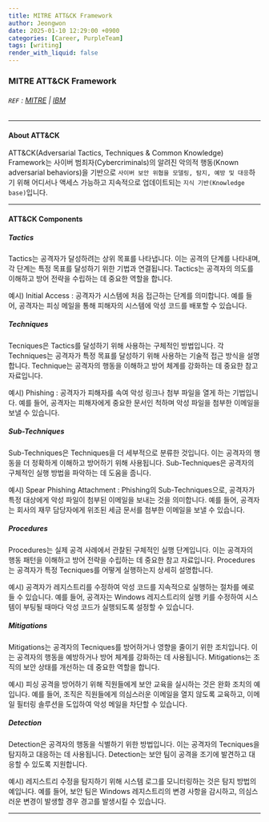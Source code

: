 ```yaml
---
title: MITRE ATT&CK Framework
author: Jeongwon
date: 2025-01-10 12:29:00 +0900
categories: [Career, PurpleTeam]
tags: [writing]
render_with_liquid: false
---
```

### MITRE ATT&CK Framework 

###### `REF` : [MITRE](https://attack.mitre.org/) | [IBM](https://www.ibm.com/think/topics/mitre-attack)

---
#### About ATT&CK
 ATT&CK(Adversarial Tactics, Techniques & Common Knowledge) Framework는 사이버 범죄자(Cybercriminals)의 알려진 악의적 행동(Known adversarial behaviors)을 기반으로 `사이버 보안 위협을 모델링, 탐지, 예방 및 대응`하기 위해 어디서나 액세스 가능하고 지속적으로 업데이트되는 `지식 기반(Knowledge base)`입니다.

 
---
#### ATT&CK Components


##### Tactics
Tactics는 공격자가 달성하려는 상위 목표를 나타냅니다. 이는 공격의 단계를 나타내며, 각 단계는 특정 목표를 달성하기 위한 기법과 연결됩니다. Tactics는 공격자의 의도를 이해하고 방어 전략을 수립하는 데 중요한 역할을 합니다.

예시) Initial Access : 공격자가 시스템에 처음 접근하는 단계를 의미합니다. 예를 들어, 공격자는 피싱 메일을 통해 피해자의 시스템에 악성 코드를 배포할 수 있습니다.


##### Techniques
Tecniques은 Tactics를 달성하기 위해 사용하는 구체적인 방법입니다. 각 Techniques는 공격자가 특정 목표를 달성하기 위해 사용하는 기술적 접근 방식을 설명합니다. Technique는 공격자의 행동을 이해하고 방어 체계를 강화하는 데 중요한 참고 자료입니다.

예시) Phishing : 공격자가 피해자를 속여 악성 링크나 첨부 파일을 열게 하는 기법입니다. 예를 들어, 공격자는 피해자에게 중요한 문서인 척하며 악성 파일을 첨부한 이메일을 보낼 수 있습니다.


##### Sub-Techniques
Sub-Techniques은 Techniques을 더 세부적으로 분류한 것입니다. 이는 공격자의 행동을 더 정확하게 이해하고 방어하기 위해 사용됩니다. Sub-Techniques은 공격자의 구체적인 실행 방법을 파악하는 데 도움을 줍니다.

예시) Spear Phishing Attachment : Phishing의 Sub-Techniques으로, 공격자가 특정 대상에게 악성 파일이 첨부된 이메일을 보내는 것을 의미합니다. 예를 들어, 공격자는 회사의 재무 담당자에게 위조된 세금 문서를 첨부한 이메일을 보낼 수 있습니다.


##### Procedures
Procedures는 실제 공격 사례에서 관찰된 구체적인 실행 단계입니다. 이는 공격자의 행동 패턴을 이해하고 방어 전략을 수립하는 데 중요한 참고 자료입니다. Procedures는 공격자가 특정 Tecniques를 어떻게 실행하는지 상세히 설명합니다.

예시) 공격자가 레지스트리를 수정하여 악성 코드를 지속적으로 실행하는 절차를 예로 들 수 있습니다. 예를 들어, 공격자는 Windows 레지스트리의 실행 키를 수정하여 시스템이 부팅될 때마다 악성 코드가 실행되도록 설정할 수 있습니다.


##### Mitigations
Mitigations는 공격자의 Tecniques를 방어하거나 영향을 줄이기 위한 조치입니다. 이는 공격자의 행동을 예방하거나 방어 체계를 강화하는 데 사용됩니다. Mitigations는 조직의 보안 상태를 개선하는 데 중요한 역할을 합니다.

예시) 피싱 공격을 방어하기 위해 직원들에게 보안 교육을 실시하는 것은 완화 조치의 예입니다. 예를 들어, 조직은 직원들에게 의심스러운 이메일을 열지 않도록 교육하고, 이메일 필터링 솔루션을 도입하여 악성 메일을 차단할 수 있습니다.


##### Detection
Detection은 공격자의 행동을 식별하기 위한 방법입니다. 이는 공격자의 Tecniques을 탐지하고 대응하는 데 사용됩니다. Detection는 보안 팀이 공격을 조기에 발견하고 대응할 수 있도록 지원합니다.

예시) 레지스트리 수정을 탐지하기 위해 시스템 로그를 모니터링하는 것은 탐지 방법의 예입니다. 예를 들어, 보안 팀은 Windows 레지스트리의 변경 사항을 감시하고, 의심스러운 변경이 발생할 경우 경고를 발생시킬 수 있습니다.

---

 

 



 

 

 




